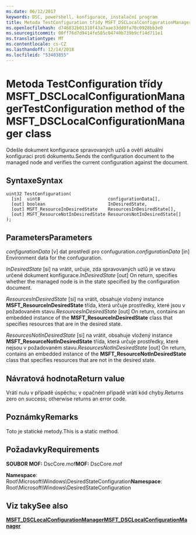 ```yaml
---
ms.date: 06/12/2017
keywords: DSC, powershell, konfigurace, instalační program
title: Metoda TestConfiguration třídy MSFT_DSCLocalConfigurationManager
ms.openlocfilehash: d746832b01310f43a7aae33dd0fa70c0928bb3e0
ms.sourcegitcommit: 00ff76d7d9414fe585c04740b739b9cf14d711e1
ms.translationtype: MT
ms.contentlocale: cs-CZ
ms.lasthandoff: 12/14/2018
ms.locfileid: "53403855"
---
```

# <a name="testconfiguration-method-of-the-msftdsclocalconfigurationmanager-class"></a><span data-ttu-id="a24b7-103">Metoda TestConfiguration třídy MSFT_DSCLocalConfigurationManager</span><span class="sxs-lookup"><span data-stu-id="a24b7-103">TestConfiguration method of the MSFT_DSCLocalConfigurationManager class</span></span>

<span data-ttu-id="a24b7-104">Odešle dokument konfigurace spravovaných uzlů a ověří aktuální konfiguraci proti dokumentu.</span><span class="sxs-lookup"><span data-stu-id="a24b7-104">Sends the configuration document to the managed node and verifies the current configuration against the document.</span></span>

## <a name="syntax"></a><span data-ttu-id="a24b7-105">Syntaxe</span><span class="sxs-lookup"><span data-stu-id="a24b7-105">Syntax</span></span>

```mof
uint32 TestConfiguration(
  [in]  uint8                          configurationData[],
  [out] boolean                        InDesiredState,
  [out] MSFT_ResourceInDesiredState    ResourcesInDesiredState[],
  [out] MSFT_ResourceNotInDesiredState ResourcesNotInDesiredState[]
);
```

## <a name="parameters"></a><span data-ttu-id="a24b7-106">Parameters</span><span class="sxs-lookup"><span data-stu-id="a24b7-106">Parameters</span></span>

<span data-ttu-id="a24b7-107">*configurationData* \[v\] dat prostředí pro confuguration.</span><span class="sxs-lookup"><span data-stu-id="a24b7-107">*configurationData* \[in\] Environment data for the confuguration.</span></span>

<span data-ttu-id="a24b7-108">*InDesiredState* \[si\] na vrátit, určuje, zda spravovaných uzlů je ve stavu určené dokument konfigurace.</span><span class="sxs-lookup"><span data-stu-id="a24b7-108">*InDesiredState* \[out\] On return, specifies whether the managed node is in the state specified by the configuration document.</span></span>

<span data-ttu-id="a24b7-109">*ResourcesInDesiredState* \[si\] na vrátit, obsahuje vložený instance **MSFT_ResourceInDesiredState** třída, která určuje prostředky, které jsou v požadovaném stavu.</span><span class="sxs-lookup"><span data-stu-id="a24b7-109">*ResourcesInDesiredState* \[out\] On return, contains an embedded instance of the **MSFT_ResourceInDesiredState** class that specifies resources that are in the desired state.</span></span>

<span data-ttu-id="a24b7-110">*ResourcesNotInDesiredState* \[si\] na vrátit, obsahuje vložený instance **MSFT_ResourceNotInDesiredState** třída, která určuje prostředky, které nejsou v požadovaném stavu.</span><span class="sxs-lookup"><span data-stu-id="a24b7-110">*ResourcesNotInDesiredState* \[out\] On return, contains an embedded instance of the **MSFT_ResourceNotInDesiredState** class that specifies resources that are not in the desired state.</span></span>

## <a name="return-value"></a><span data-ttu-id="a24b7-111">Návratová hodnota</span><span class="sxs-lookup"><span data-stu-id="a24b7-111">Return value</span></span>

<span data-ttu-id="a24b7-112">Vrátí nulu v případě úspěchu; v opačném případě vrátí kód chyby.</span><span class="sxs-lookup"><span data-stu-id="a24b7-112">Returns zero on success; otherwise returns an error code.</span></span>

## <a name="remarks"></a><span data-ttu-id="a24b7-113">Poznámky</span><span class="sxs-lookup"><span data-stu-id="a24b7-113">Remarks</span></span>

<span data-ttu-id="a24b7-114">Toto je statické metody.</span><span class="sxs-lookup"><span data-stu-id="a24b7-114">This is a static method.</span></span>

## <a name="requirements"></a><span data-ttu-id="a24b7-115">Požadavky</span><span class="sxs-lookup"><span data-stu-id="a24b7-115">Requirements</span></span>

<span data-ttu-id="a24b7-116">**SOUBOR MOF:** DscCore.mof</span><span class="sxs-lookup"><span data-stu-id="a24b7-116">**MOF:** DscCore.mof</span></span>

<span data-ttu-id="a24b7-117">**Namespace**: Root\Microsoft\Windows\DesiredStateConfiguration</span><span class="sxs-lookup"><span data-stu-id="a24b7-117">**Namespace**: Root\Microsoft\Windows\DesiredStateConfiguration</span></span>

## <a name="see-also"></a><span data-ttu-id="a24b7-118">Viz taky</span><span class="sxs-lookup"><span data-stu-id="a24b7-118">See also</span></span>

[<span data-ttu-id="a24b7-119">**MSFT_DSCLocalConfigurationManager**</span><span class="sxs-lookup"><span data-stu-id="a24b7-119">**MSFT_DSCLocalConfigurationManager**</span></span>](msft-dsclocalconfigurationmanager.md)